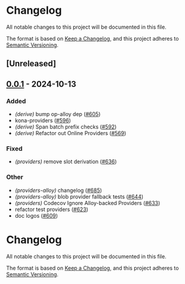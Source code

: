 # Changelog

All notable changes to this project will be documented in this file.

The format is based on [Keep a Changelog](https://keepachangelog.com/en/1.0.0/),
and this project adheres to [Semantic Versioning](https://semver.org/spec/v2.0.0.html).

## [Unreleased]

## [0.0.1](https://github.com/anton-rs/kona/releases/tag/kona-providers-alloy-v0.0.1) - 2024-10-13

### Added

- *(derive)* bump op-alloy dep ([#605](https://github.com/anton-rs/kona/pull/605))
- kona-providers ([#596](https://github.com/anton-rs/kona/pull/596))
- *(derive)* Span batch prefix checks ([#592](https://github.com/anton-rs/kona/pull/592))
- *(derive)* Refactor out Online Providers ([#569](https://github.com/anton-rs/kona/pull/569))

### Fixed

- *(providers)* remove slot derivation ([#636](https://github.com/anton-rs/kona/pull/636))

### Other

- *(providers-alloy)* changelog ([#685](https://github.com/anton-rs/kona/pull/685))
- *(providers-alloy)* blob provider fallback tests ([#644](https://github.com/anton-rs/kona/pull/644))
- *(providers)* Codecov Ignore Alloy-backed Providers ([#633](https://github.com/anton-rs/kona/pull/633))
- refactor test providers ([#623](https://github.com/anton-rs/kona/pull/623))
- doc logos ([#609](https://github.com/anton-rs/kona/pull/609))
# Changelog
All notable changes to this project will be documented in this file.

The format is based on [Keep a Changelog](https://keepachangelog.com/en/1.0.0/),
and this project adheres to [Semantic Versioning](https://semver.org/spec/v2.0.0.html).

